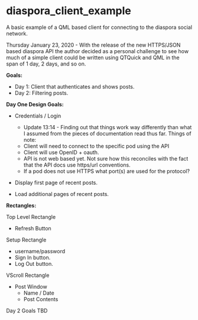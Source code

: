 # diaspora_client_example
A basic example of a QML based client for connecting to the diaspora social network.

Thursday January 23, 2020 - With the release of the new HTTPS/JSON based diaspora API the author decided as a personal challenge to see how much of a simple client could be written using QTQuick and QML in the span of 1 day, 2 days, and so on.

**Goals:**

* Day 1: Client that authenticates and shows posts.
* Day 2: Filtering posts.

**Day One Design Goals:**

* Credentials / Login
  * Update 13:14 - Finding out that things work way differently than what I assumed from the pieces of documentation read thus far. Things of note:
   * Client will need to connect to the specific pod using the API
   * Client will use OpenID + oauth.
   * API is not web based yet. Not sure how this reconciles with the fact that the API docs use https/url conventions.
   * If a pod does not use HTTPS what port(s) are used for the protocol?
  
* Display first page of recent posts.
* Load additional pages of recent posts.

**Rectangles:**

Top Level Rectangle
 * Refresh Button

Setup Rectangle
 * username/password
 * Sign In button.
 * Log Out button.
 
VScroll Rectangle
 * Post Window
   * Name / Date
   * Post Contents
   
Day 2 Goals TBD
